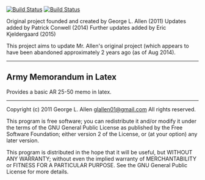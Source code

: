 [![Build Status](https://travis-ci.org/pconwell/army-memo.svg?branch=master)](https://travis-ci.org/pconwell/army-memo)
[![Build Status](https://travis-ci.org/pconwell/army-memo.svg?branch=update)](https://travis-ci.org/pconwell/army-memo)

Original project founded and created by George L. Allen (2011)
Updates added by Patrick Conwell (2014)
Further updates added by Eric Kjeldergaard (2015)

This project aims to update Mr. Allen's original project (which appears
to have been abandoned approximately 2 years ago (as of Aug 2014).

****************************************************************************

Army Memorandum in Latex
---------------------

Provides a basic AR 25-50 memo in latex.

-----------------------------------------------------------------------------
Copyright (c) 2011 George L. Allen <glallen01@gmail.com> All rights reserved.

This program is free software; you can redistribute it and/or modify it under
the terms of the GNU General Public License as published by the Free Software
Foundation; either version 2 of the License, or (at your option) any later
version.

This program is distributed in the hope that it will be useful, but WITHOUT ANY
WARRANTY; without even the implied warranty of MERCHANTABILITY or FITNESS FOR A
PARTICULAR PURPOSE.  See the GNU General Public License for more details.
